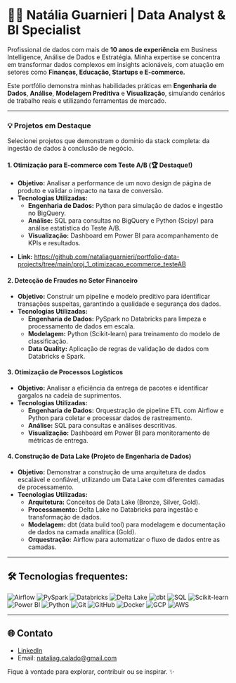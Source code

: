 # 👩‍💻 Natália Guarnieri | Data Analyst & BI Specialist

Profissional de dados com mais de **10 anos de experiência** em Business Intelligence, Análise de Dados e Estratégia. Minha expertise se concentra em transformar dados complexos em insights acionáveis, com atuação em setores como **Finanças, Educação, Startups e E-commerce.**

Este portfólio demonstra minhas habilidades práticas em **Engenharia de Dados**, **Análise**, **Modelagem Preditiva** e **Visualização**, simulando cenários de trabalho reais e utilizando ferramentas de mercado.

---

### 💡 Projetos em Destaque

Selecionei projetos que demonstram o domínio da stack completa: da ingestão de dados à conclusão de negócio.

#### 1. Otimização para E-commerce com Teste A/B (🏆 Destaque!)
* **Objetivo:** Analisar a performance de um novo design de página de produto e validar o impacto na taxa de conversão.
* **Tecnologias Utilizadas:**
    * **Engenharia de Dados:** Python para simulação de dados e ingestão no BigQuery.
    * **Análise:** SQL para consultas no BigQuery e Python (Scipy) para análise estatística do Teste A/B.
    * **Visualização:** Dashboard em Power BI para acompanhamento de KPIs e resultados.
- **Link:** https://github.com/nataliaguarnieri/portfolio-data-projects/tree/main/proj_1_otimizacao_ecommerce_testeAB

#### **2. Detecção de Fraudes no Setor Financeiro**
* **Objetivo:** Construir um pipeline e modelo preditivo para identificar transações suspeitas, garantindo a qualidade e segurança dos dados.
* **Tecnologias Utilizadas:**
    * **Engenharia de Dados:** PySpark no Databricks para limpeza e processamento de dados em escala.
    * **Modelagem:** Python (Scikit-learn) para treinamento do modelo de classificação.
    * **Data Quality:** Aplicação de regras de validação de dados com Databricks e Spark.

#### **3. Otimização de Processos Logísticos**
* **Objetivo:** Analisar a eficiência da entrega de pacotes e identificar gargalos na cadeia de suprimentos.
* **Tecnologias Utilizadas:**
    * **Engenharia de Dados:** Orquestração de pipeline ETL com Airflow e Python para coletar e processar dados de rastreamento.
    * **Análise:** SQL para consultas e análises descritivas.
    * **Visualização:** Dashboard em Power BI para monitoramento de métricas de entrega.

#### **4. Construção de Data Lake (Projeto de Engenharia de Dados)**
* **Objetivo:** Demonstrar a construção de uma arquitetura de dados escalável e confiável, utilizando um Data Lake com diferentes camadas de processamento.
* **Tecnologias Utilizadas:**
    * **Arquitetura:** Conceitos de Data Lake (Bronze, Silver, Gold).
    * **Processamento:** Delta Lake no Databricks para ingestão e transformação de dados.
    * **Modelagem:** dbt (data build tool) para modelagem e documentação de dados na camada analítica (Gold).
    * **Orquestração:** Airflow para automatizar o fluxo de dados entre as camadas.

---

## 🛠️ Tecnologias frequentes:

![Airflow](https://img.shields.io/badge/Apache%20Airflow-017CEE?style=flat&logo=apacheairflow&logoColor=white)
![PySpark](https://img.shields.io/badge/PySpark-E25A1C?style=flat&logo=apachespark&logoColor=white)
![Databricks](https://img.shields.io/badge/Databricks-FF3621?style=flat&logo=databricks&logoColor=white)
![Delta Lake](https://img.shields.io/badge/Delta%20Lake-0A9EDC?style=flat&logo=deltalake&logoColor=white)
![dbt](https://img.shields.io/badge/dbt-FF694B?style=flat&logo=dbt&logoColor=white)
![SQL](https://img.shields.io/badge/SQL-336791?style=flat&logo=postgresql&logoColor=white)
![Scikit-learn](https://img.shields.io/badge/Scikit--learn-F7931E?style=flat&logo=scikitlearn&logoColor=white)
![Power BI](https://img.shields.io/badge/Power%20BI-F2C811?style=flat&logo=powerbi&logoColor=black)
![Python](https://img.shields.io/badge/Python-3776AB?style=flat&logo=python&logoColor=white)
![Git](https://img.shields.io/badge/Git-F05032?style=flat&logo=git&logoColor=white)
![GitHub](https://img.shields.io/badge/GitHub-181717?style=flat&logo=github&logoColor=white)
![Docker](https://img.shields.io/badge/Docker-2496ED?style=flat&logo=docker&logoColor=white)
![GCP](https://img.shields.io/badge/Google%20Cloud-4285F4?style=flat&logo=googlecloud&logoColor=white)
![AWS](https://img.shields.io/badge/AWS-232F3E?style=flat&logo=amazonaws&logoColor=white)

---

## 🌐 Contato
- [LinkedIn](https://www.linkedin.com/in/nat%C3%A1lia-andrade-guarnieri-618778262/)
- Email: nataliag.calado@gmail.com

Fique à vontade para explorar, contribuir ou se inspirar. ✨
